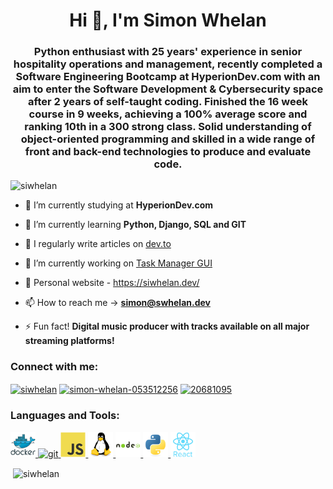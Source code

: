 
<h1 align="center">Hi 👋, I'm Simon Whelan</h1>

<h3 align="center">Python enthusiast with 25 years' experience in senior hospitality operations and management, recently completed a Software Engineering Bootcamp at HyperionDev.com with an aim to enter the Software Development & Cybersecurity space after 2 years of self-taught coding. Finished the 16 week course in 9 weeks, achieving a 100% average score and ranking 10th in a 300 strong class. Solid understanding of object-oriented programming and skilled in a wide range of front and back-end technologies to produce and evaluate code.</h3>


<p align="left"> <img src="https://komarev.com/ghpvc/?username=siwhelan&label=Profile%20views&color=0e75b6&style=flat" alt="siwhelan" /> </p>

- 🔭 I’m currently studying at **HyperionDev.com**

- 🌱 I’m currently learning **Python, Django, SQL and GIT**

- 📝 I regularly write articles on [dev.to](https://dev.to/siwhelan) 

- 🔭 I’m currently working on [Task Manager GUI](https://dev.to/siwhelan/task-manager-47jh)

- 📄 Personal website - https://siwhelan.dev/

- 📫 How to reach me -> **simon@swhelan.dev**

- ⚡ Fun fact! **Digital music producer with tracks available on all major streaming platforms!**


<h3 align="left">Connect with me:</h3>
<p align="left">
<a href="https://twitter.com/siwhelan" target="blank"><img align="center" src="https://raw.githubusercontent.com/rahuldkjain/github-profile-readme-generator/master/src/images/icons/Social/twitter.svg" alt="siwhelan" height="30" width="40" /></a>
<a href="https://linkedin.com/in/simon-whelan-053512256" target="blank"><img align="center" src="https://raw.githubusercontent.com/rahuldkjain/github-profile-readme-generator/master/src/images/icons/Social/linked-in-alt.svg" alt="simon-whelan-053512256" height="30" width="40" /></a>
<a href="https://stackoverflow.com/users/20681095" target="blank"><img align="center" src="https://raw.githubusercontent.com/rahuldkjain/github-profile-readme-generator/master/src/images/icons/Social/stack-overflow.svg" alt="20681095" height="30" width="40" /></a>
</p>


<h3 align="left">Languages and Tools:</h3>
<p align="left"> <a href="https://www.docker.com/" target="_blank" rel="noreferrer"> <img src="https://raw.githubusercontent.com/devicons/devicon/master/icons/docker/docker-original-wordmark.svg" alt="docker" width="40" height="40"/> </a> <a href="https://git-scm.com/" target="_blank" rel="noreferrer"> <img src="https://www.vectorlogo.zone/logos/git-scm/git-scm-icon.svg" alt="git" width="40" height="40"/> </a> <a href="https://developer.mozilla.org/en-US/docs/Web/JavaScript" target="_blank" rel="noreferrer"> <img src="https://raw.githubusercontent.com/devicons/devicon/master/icons/javascript/javascript-original.svg" alt="javascript" width="40" height="40"/> </a> <a href="https://www.linux.org/" target="_blank" rel="noreferrer"> <img src="https://raw.githubusercontent.com/devicons/devicon/master/icons/linux/linux-original.svg" alt="linux" width="40" height="40"/> </a> <a href="https://nodejs.org" target="_blank" rel="noreferrer"> <img src="https://raw.githubusercontent.com/devicons/devicon/master/icons/nodejs/nodejs-original-wordmark.svg" alt="nodejs" width="40" height="40"/> </a> <a href="https://www.python.org" target="_blank" rel="noreferrer"> <img src="https://raw.githubusercontent.com/devicons/devicon/master/icons/python/python-original.svg" alt="python" width="40" height="40"/> </a> <a href="https://reactjs.org/" target="_blank" rel="noreferrer"> <img src="https://raw.githubusercontent.com/devicons/devicon/master/icons/react/react-original-wordmark.svg" alt="react" width="40" height="40"/> </a> </p>


<p>&nbsp;<img align="center" src="https://github-readme-stats.vercel.app/api?username=siwhelan&show_icons=true&locale=en" alt="siwhelan" /></p>

